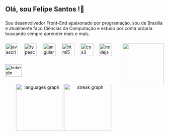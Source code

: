 ###

<h2 align="left">Olá, sou Felipe Santos !👋</h2>

###

<p align="left">Sou desenvolvedor Front-End apaixonado por programação, sou de Brasília e atualmente faço Ciências da Computação e estudo por conta própria buscando sempre aprender mais e mais.</p>

###

<img align="right" height="130" src="https://idearocketanimation.com/app/uploads/2019/09/EyesByAgaGiecko.gif"  />

###

<div align="left">
  <img src="https://cdn.jsdelivr.net/gh/devicons/devicon/icons/javascript/javascript-plain.svg" height="40" alt="javascript logo"  />
  <img width="12" />
  <img src="https://cdn.jsdelivr.net/gh/devicons/devicon/icons/typescript/typescript-plain.svg" height="40" alt="typescript logo"  />
  <img width="12" />
  <img src="https://cdn.simpleicons.org/angular/DD0031" height="40" alt="angularjs logo"  />
  <img width="12" />
  <img src="https://cdn.jsdelivr.net/gh/devicons/devicon/icons/html5/html5-plain.svg" height="40" alt="html5 logo"  />
  <img width="12" />
  <img src="https://cdn.jsdelivr.net/gh/devicons/devicon/icons/css3/css3-plain.svg" height="40" alt="css3 logo"  />
  <img width="12" />
  <img src="https://cdn.jsdelivr.net/gh/devicons/devicon/icons/nodejs/nodejs-plain-wordmark.svg" height="40" alt="nodejs logo"  />
</div>

###

<div align="left">
  <a href="https://www.linkedin.com/in/felipe-santos-a377ba300/" target="_blank">
    <img src="https://raw.githubusercontent.com/maurodesouza/profile-readme-generator/master/src/assets/icons/social/linkedin/default.svg" width="52" height="40" alt="linkedin logo"  />
  </a>
</div>

###

<div align="center">
  <img src="https://github-readme-stats.vercel.app/api/top-langs?username=fsantosandrade&locale=en&hide_title=false&layout=compact&card_width=320&langs_count=5&theme=github_dark&hide_border=true&order=2" height="150" alt="languages graph"  />
  <img src="https://streak-stats.demolab.com?user=fsantosandrade&locale=en&mode=daily&theme=github_dark&hide_border=true&border_radius=5&date_format=n/j%5B/Y%5D&order=3" height="150" alt="streak graph"  />
</div>

###
